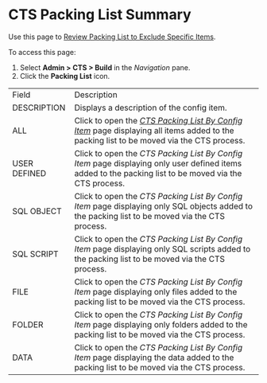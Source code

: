 # CTS Packing List Summary

<div class="use">

Use this page to [Review Packing List to Exclude Specific
Items](../Use_Cases/Review_Packing_List_to_Exclude_Specific_Items.htm).

</div>

To access this page:

1.  Select **Admin \> CTS \> Build** in the *Navigation* pane.
2.  Click the **Packing List**
icon.

|              |                                                                                                                                                                                      |
| ------------ | ------------------------------------------------------------------------------------------------------------------------------------------------------------------------------------ |
| Field        | Description                                                                                                                                                                          |
| DESCRIPTION  | Displays a description of the config item.                                                                                                                                           |
| ALL          | Click to open the *[CTS Packing List By Config Item](CTS%20Packing%20List%20Config%20Item.htm)* page displaying all items added to the packing list to be moved via the CTS process. |
| USER DEFINED | Click to open the *CTS Packing List By Config Item* page displaying only user defined items added to the packing list to be moved via the CTS process.                               |
| SQL OBJECT   | Click to open the *CTS Packing List By Config Item* page displaying only SQL objects added to the packing list to be moved via the CTS process.                                      |
| SQL SCRIPT   | Click to open the *CTS Packing List By Config Item* page displaying only SQL scripts added to the packing list to be moved via the CTS process.                                      |
| FILE         | Click to open the *CTS Packing List By Config Item* page displaying only files added to the packing list to be moved via the CTS process.                                            |
| FOLDER       | Click to open the *CTS Packing List By Config Item* page displaying only folders added to the packing list to be moved via the CTS process.                                          |
| DATA         | Click to open the *CTS Packing List By Config Item* page displaying the data added to the packing list to be moved via the CTS process.                                              |
